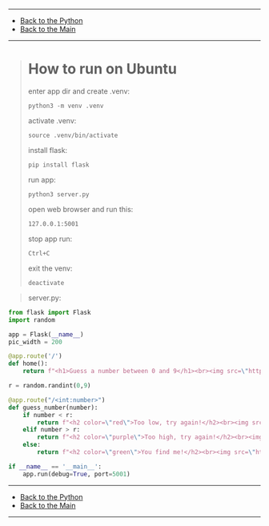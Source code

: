 
---

- [Back to the Python](../python.md)
- [Back to the Main](../../../README.md)

---

> # How to run on Ubuntu
>
> enter app dir and create .venv:
>
> ```shell
> python3 -m venv .venv
> ```
>
> activate .venv:
>
> ```shell
> source .venv/bin/activate
> ```
>
> install flask:
>
> ```shell
> pip install flask
> ```
>
> run app:
>
> ```shell
> python3 server.py
> ```
>
> open web browser and run this:
>
> ```shell
> 127.0.0.1:5001
> ```
>
> stop app run:
>
> ```shell
> Ctrl+C
> ```
>
> exit the venv:
>
> ```shell
> deactivate
> ```

> server.py:

```python
from flask import Flask
import random

app = Flask(__name__)
pic_width = 200

@app.route('/')
def home():
    return f"<h1>Guess a number between 0 and 9</h1><br><img src=\"https://media.giphy.com/media/3o7aCSPqXE5C6T8tBC/giphy.gif\" width=\"{pic_width}\">"

r = random.randint(0,9)

@app.route("/<int:number>")
def guess_number(number):
    if number < r:
        return f"<h2 color=\"red\">Too low, try again!</h2><br><img src=\"https://media.giphy.com/media/jD4DwBtqPXRXa/giphy.gif\" width=\"{pic_width}\""
    elif number > r:
        return f"<h2 color=\"purple\">Too high, try again!</h2><br><img src=\"https://media.giphy.com/media/3o6ZtaO9BZHcOjmErm/giphy.gif\" width=\"{pic_width}\">"
    else:
        return f"<h2 color=\"green\">You find me!</h2><br><img src=\"https://media.giphy.com/media/4T7e4DmcrP9du/giphy.gif\" width=\"{pic_width}\">"

if __name__ == '__main__':
    app.run(debug=True, port=5001)
```

---

- [Back to the Python](../python.md)
- [Back to the Main](../../../README.md)

---